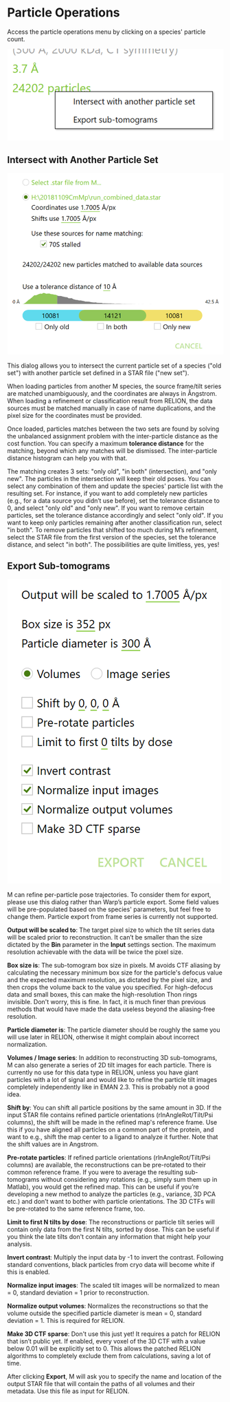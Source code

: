 # Particle Operations

Access the particle operations menu by clicking on a species' particle count.

![Particle operations](./assets/particle_operations.png)

## Intersect with Another Particle Set

![Particle set operations](./assets/particle_sets.png)

This dialog allows you to intersect the current particle set of a species ("old set") with another particle set defined in a STAR file ("new set").

When loading particles from another M species, the source frame/tilt series are matched unambiguously, and the coordinates are always in Ångstrom. When loading a refinement or classification result from RELION, the data sources must be matched manually in case of name duplications, and the pixel size for the coordinates must be provided.

Once loaded, particles matches between the two sets are found by solving the unbalanced assignment problem with the inter-particle distance as the cost function. You can specify a maximum **tolerance distance** for the matching, beyond which any matches will be dismissed. The inter-particle distance histogram can help you with that.

The matching creates 3 sets: "only old", "in both" (intersection), and "only new". The particles in the intersection will keep their old poses. You can select any combination of them and update the species' particle list with the resulting set. For instance, if you want to add completely new particles (e.g., for a data source you didn’t use before), set the tolerance distance to 0, and select "only old" and "only new". If you want to remove certain particles, set the tolerance distance accordingly and select "only old". If you want to keep only particles remaining after another classification run, select "in both". To remove particles that shifted too much during M’s refinement, select the STAR file from the first version of the species, set the tolerance distance, and select "in both". The possibilities are quite limitless, yes, yes!

## Export Sub-tomograms

![Sub-tomogram export](./assets/subtomo_export.png)

M can refine per-particle pose trajectories. To consider them for export, please use this dialog rather than Warp’s particle export. Some field values will be pre-populated based on the species' parameters, but feel free to change them. Particle export from frame series is currently not supported.

**Output will be scaled to**: The target pixel size to which the tilt series data will be scaled prior to reconstruction. It can’t be smaller than the size dictated by the **Bin** parameter in the **Input** settings section. The maximum resolution achievable with the data will be twice the pixel size.

**Box size is**: The sub-tomogram box size in pixels. M avoids CTF aliasing by calculating the necessary minimum box size for the particle's defocus value and the expected maximum resolution, as dictated by the pixel size, and then crops the volume back to the value you specified. For high-defocus data and small boxes, this can make the high-resolution Thon rings invisible. Don't worry, this is fine. In fact, it is much finer than previous methods that would have made the data useless beyond the aliasing-free resolution.

**Particle diameter is**: The particle diameter should be roughly the same you will use later in RELION, otherwise it might complain about incorrect normalization.

**Volumes / Image series**: In addition to reconstructing 3D sub-tomograms, M can also generate a series of 2D tilt images for each particle. There is currently no use for this data type in RELION, unless you have giant particles with a lot of signal and would like to refine the particle tilt images completely independently like in EMAN 2.3. This is probably not a good idea.

**Shift by**: You can shift all particle positions by the same amount in 3D. If the input STAR file contains refined particle orientations (rlnAngleRot/Tilt/Psi columns), the shift will be made in the refined map's reference frame. Use this if you have aligned all particles on a common part of the protein, and want to e.g., shift the map center to a ligand to analyze it further. Note that the shift values are in Angstrom.

**Pre-rotate particles**: If refined particle orientations (rlnAngleRot/Tilt/Psi columns) are available, the reconstructions can be pre-rotated to their common reference frame. If you were to average the resulting sub-tomograms without considering any rotations (e.g., simply sum them up in Matlab), you would get the refined map. This can be useful if you’re developing a new method to analyze the particles (e.g., variance, 3D PCA etc.) and don’t want to bother with particle orientations. The 3D CTFs will be pre-rotated to the same reference frame, too.

**Limit to first N tilts by dose**: The reconstructions or particle tilt series will contain only data from the first N tilts, sorted by dose. This can be useful if you think the late tilts don't contain any information that might help your analysis.

**Invert contrast**: Multiply the input data by -1 to invert the contrast. Following standard conventions, black particles from cryo data will become white if this is enabled.

**Normalize input images**: The scaled tilt images will be normalized to mean = 0, standard deviation = 1 prior to reconstruction.

**Normalize output volumes**: Normalizes the reconstructions so that the volume outside the specified particle diameter is mean = 0, standard deviation = 1. This is required for RELION.

**Make 3D CTF sparse**: Don't use this just yet! It requires a patch for RELION that isn’t public yet. If enabled, every voxel of the 3D CTF with a value below 0.01 will be explicitly set to 0. This allows the patched RELION algorithms to completely exclude them from calculations, saving a lot of time.

After clicking **Export**, M will ask you to specify the name and location of the output STAR file that will contain the paths of all volumes and their metadata. Use this file as input for RELION.
